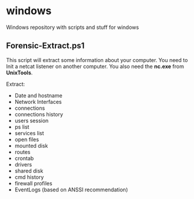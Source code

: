# windows
Windows repository with scripts and stuff for windows

## Forensic-Extract.ps1

This script will extract some information about your computer. You need to Init a netcat listener on another computer.
You also need the **nc.exe** from **UnixTools**.

Extract:
- Date and hostname
- Network Interfaces
- connections
- connections history
- users session
- ps list
- services list
- open files
- mounted disk
- routes
- crontab
- drivers
- shared disk
- cmd history
- firewall profiles
- EventLogs (based on ANSSI recommendation)

